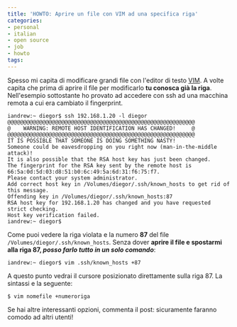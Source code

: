 ```yaml
---
title: 'HOWTO: Aprire un file con VIM ad una specifica riga'
categories:
- personal
- italian
- open source
- job
- howto
tags:
---
```

Spesso mi capita di modificare grandi file con l'editor di testo
[VIM](http://www.vim.org/). A volte capita che prima di aprire il file per
modificarlo **tu conosca già la riga**. Nell'esempio sottostante ho provato ad
accedere con ssh ad una macchina remota a cui era cambiato il fingerprint.

```
iandrew:~ diegor$ ssh 192.168.1.20 -l diegor
@@@@@@@@@@@@@@@@@@@@@@@@@@@@@@@@@@@@@@@@@@@@@@@@@@@@@@@@@@@
@    WARNING: REMOTE HOST IDENTIFICATION HAS CHANGED!     @
@@@@@@@@@@@@@@@@@@@@@@@@@@@@@@@@@@@@@@@@@@@@@@@@@@@@@@@@@@@
IT IS POSSIBLE THAT SOMEONE IS DOING SOMETHING NASTY!
Someone could be eavesdropping on you right now (man-in-the-middle attack)!
It is also possible that the RSA host key has just been changed.
The fingerprint for the RSA key sent by the remote host is
66:5a:0d:5d:03:d8:51:b0:6c:49:5a:6d:31:f6:75:f7.
Please contact your system administrator.
Add correct host key in /Volumes/diegor/.ssh/known_hosts to get rid of this message.
Offending key in /Volumes/diegor/.ssh/known_hosts:87
RSA host key for 192.168.1.20 has changed and you have requested strict checking.
Host key verification failed.
iandrew:~ diegor$
```

Come puoi vedere la riga violata e la numero **87** del file
`/Volumes/diegor/.ssh/known_hosts`. Senza dover **aprire il file e spostarmi
alla riga 87, _posso farlo tutto in un solo comando_**:

```
iandrew:~ diegor$ vim .ssh/known_hosts +87
```

A questo punto vedrai il cursore posizionato direttamente sulla riga 87. La
sintassi e la seguente:

```
$ vim nomefile +numeroriga
```

Se hai altre interessanti opzioni, commenta il post: sicuramente faranno
comodo ad altri utenti!
